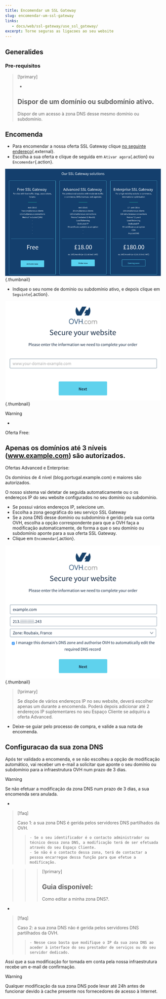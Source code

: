 ```yaml
---
title: Encomendar um SSL Gateway
slug: encomendar-um-ssl-gateway
links: 
   - docs/web/ssl-gateway/use_ssl_gateway/
excerpt: Torne seguras as ligacoes ao seu website
---
```



## Generalides

### Pre-requisitos


> [!primary]
>
> - 
> Dispor de um domínio ou subdomínio ativo.
> - 
> Dispor de um acesso à zona DNS desse mesmo domínio ou subdomínio.
> 
> 


## Encomenda
- Para encomendar a nossa oferta SSL Gateway clique [no seguinte endereço](https://www.ovh.pt/ssl-gateway){.external}.
- Escolha a sua oferta e clique de seguida em `Ativar agora`{.action} ou `Encomendar`{.action}.

![página comercial](images/1-en.png){.thumbnail}

- Indique o seu nome de domínio ou subdomínio ativo, e depois clique em `Seguinte`{.action}.

![encomenda grátis](images/2-en.png){.thumbnail}



> [!warning]
>
> - 
> Oferta Free:
> 
> Apenas os domínios até 3 níveis (www.example.com) são autorizados.
> - 
> Ofertas Advanced e Enterprise:
> 
> Os domínios de 4 nível (blog.portugal.example.com) e maiores são autorizados.
> 


O nosso sistema vai detetar de seguida automaticamente ou o os endereços IP do seu website configurados no seu domínio ou subdomínio.

- Se possui vários endereços IP, selecione um.
- Escolha a zona geográfica do seu serviço SSL Gateway
- Se a zona DNS desse domínio ou subdomínio é gerido pela sua conta OVH, escolha a opção correspondente para que a OVH faça a modificação automaticamente, de forma a que o seu domínio ou subdomínio aponte para a sua oferta SSL Gateway.
- Clique em `Encomendar`{.action}.


![encomenda grátis](images/3-en.png){.thumbnail}



> [!primary]
>
> Se dispõe de vários endereços IP no seu website, deverá escolher apenas um durante a encomenda.
> Poderá depois adicionar até 2 endereços IP suplementares no seu Espaço Cliente se adquiriu a oferta Advanced.
> 

- Deixe-se guiar pelo processo de compra, e valide a sua nota de encomenda.


## Configuracao da sua zona DNS
Após ter validado a encomenda, e se não escolheu a opção de modificação automático, vai receber um e-mail a solicitar que aponte o seu domínio ou subdomínio para a infraestrutura OVH num prazo de 3 dias.



> [!warning]
>
> Se não efetuar a modificação da zona DNS num prazo de 3 dias, a sua encomenda sera anulada.
> 

- 

> [!faq]
>
> Caso 1: a sua zona DNS é gerida pelos servidores DNS partilhados da OVH.
>> 
>>     - Se o seu identificador é o contacto administrador ou técnico dessa zona DNS, a modificação terá de ser efetuada através do seu Espaço Cliente.
>>     - Se não é o contacto dessa zona, terá de contactar a pessoa encarregue dessa função para que efetue a modificação.

>> 
>> > [!primary]
>> >
>> > Guia disponível:
>> > - 
>> > Como editar a minha zona DNS?.
>> > 
>> > 
>> 
>
- 

> [!faq]
>
> Caso 2: a sua zona DNS não é gerida pelos servidores DNS partilhados da OVH.
>> 
>>     - Nesse caso basta que modifique o IP da sua zona DNS ao aceder à interface do seu prestador de serviços ou do seu servidor dedicado.
>

Assi que a sua modificação for tomada em conta pela nossa infraestrutura recebe um e-mail de confirmação.



> [!warning]
>
> Qualquer modificação da sua zona DNS pode levar até 24h antes de funcionar devido à cache presente nos fornecedores de acesso à Internet.
> 